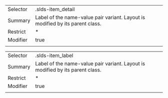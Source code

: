 
|  |  |
|-------|-------|
| Selector | .slds-item_detail |
| Summary | Label of the name-value pair variant. Layout is modified by its parent class. |
| Restrict | * |
| Modifier | true |
|  |  |


|  |  |
|-------|-------|
| Selector | .slds-item_label |
| Summary | Label of the name-value pair variant. Layout is modified by its parent class. |
| Restrict | * |
| Modifier | true |
|  |  |

